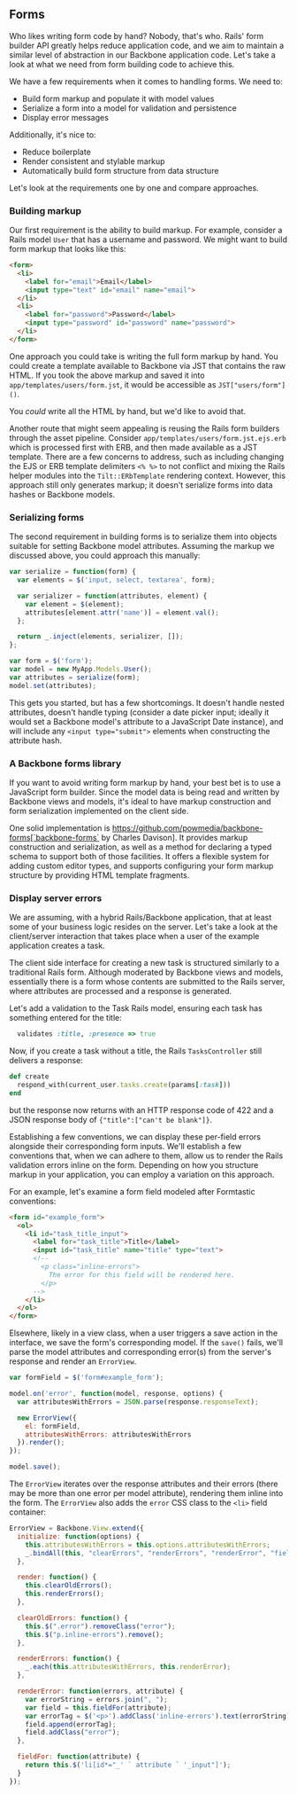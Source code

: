 ## Forms

Who likes writing form code by hand?  Nobody, that's who.  Rails' form builder API greatly helps reduce application code, and we aim to maintain a similar level of abstraction in
our Backbone application code.  Let's take a look at what we need from form
building code to achieve this.

We have a few requirements when it comes to handling forms.  We need to:

* Build form markup and populate it with model values
* Serialize a form into a model for validation and persistence
* Display error messages

Additionally, it's nice to:

* Reduce boilerplate
* Render consistent and stylable markup
* Automatically build form structure from data structure

Let's look at the requirements one by one and compare approaches.

### Building markup

Our first requirement is the ability to build markup.  For example, consider a
Rails model `User` that has a username and password.  We might want to build
form markup that looks like this:

````html
<form>
  <li>
    <label for="email">Email</label>
    <input type="text" id="email" name="email">
  </li>
  <li>
    <label for="password">Password</label>
    <input type="password" id="password" name="password">
  </li>
</form>
````

One approach you could take is writing the full form markup by hand.  You could
create a template available to Backbone via JST that contains the raw HTML.  If
you took the above markup and saved it into `app/templates/users/form.jst`, 
it would be accessible as `JST["users/form"]()`.

You _could_ write all the HTML by hand, but we'd like to avoid that.

Another route that might seem appealing is reusing the Rails form builders
through the asset pipeline.  Consider `app/templates/users/form.jst.ejs.erb`
which is processed first with ERB, and then made available as a JST template.
There are a few concerns to address, such as including changing the EJS or ERB template
delimiters `<% %>` to not conflict and mixing the Rails helper modules into the
`Tilt::ERbTemplate` rendering context.  However, this approach still only generates
markup; it doesn't serialize forms into data hashes or Backbone models.

### Serializing forms

The second requirement in building forms is to serialize them into objects suitable for setting Backbone model attributes.  Assuming the markup we discussed above, you could
approach this manually:

````javascript
var serialize = function(form) {
  var elements = $('input, select, textarea', form);

  var serializer = function(attributes, element) {
    var element = $(element);
    attributes[element.attr('name')] = element.val();
  };

  return _.inject(elements, serializer, []);
};

var form = $('form');
var model = new MyApp.Models.User();
var attributes = serialize(form);
model.set(attributes);
````

This gets you started, but has a few shortcomings.  It doesn't handle nested
attributes, doesn't handle typing (consider a date picker input; ideally it
would set a Backbone model's attribute to a JavaScript Date instance), and will
include any `<input type="submit">` elements when constructing the attribute
hash.

### A Backbone forms library

If you want to avoid writing form markup by hand, your best bet is to use a
JavaScript form builder.  Since the model data is being read and written by
Backbone views and models, it's ideal to have markup construction and form
serialization implemented on the client side.

One solid implementation is
https://github.com/powmedia/backbone-forms[`backbone-forms` by Charles
Davison].  It provides markup construction and serialization, as well as a
method for declaring a typed schema to support both of those facilities.  It
offers a flexible system for adding custom editor types, and supports
configuring your form markup structure by providing HTML template fragments.

### Display server errors

We are assuming, with a hybrid Rails/Backbone application, that at least some of
your business logic resides on the server.  Let's take a look at the client/server
interaction that takes place when a user of the example application creates a task.

The client side interface for creating a new task is structured similarly to a
traditional Rails form.  Although moderated by Backbone views and models,
essentially there is a form whose contents are submitted to the Rails server,
where attributes are processed and a response is generated.

Let's add a validation to the Task Rails model, ensuring each task has something
entered for the title:

````ruby
  validates :title, :presence => true
````

Now, if you create a task without a title, the Rails `TasksController` still
delivers a response:

````ruby
def create
  respond_with(current_user.tasks.create(params[:task]))
end
````

but the response now returns with an HTTP response code of 422 and a JSON
response body of `{"title":["can't be blank"]}`.

Establishing a few conventions, we can display these per-field errors alongside
their corresponding form inputs.  We'll establish a few conventions that, when we can adhere to them, allow us to render the Rails validation errors inline on the form.  Depending on how you structure markup in your application, you can employ a variation on this approach.

For an example, let's examine a form field modeled after Formtastic conventions:

````html
<form id="example_form">
  <ol>
    <li id="task_title_input">
      <label for="task_title">Title</label>
      <input id="task_title" name="title" type="text">
      <!--
        <p class="inline-errors">
          The error for this field will be rendered here.
        </p>
      -->
    </li>
  </ol>
</form>
````

Elsewhere, likely in a view class, when a user triggers a save action in the
interface, we save the form's corresponding model.  If the `save()` fails,
we'll parse the model attributes and corresponding error(s) from the server's
response and render an `ErrorView`.

````javascript
var formField = $('form#example_form');

model.on('error', function(model, response, options) {
  var attributesWithErrors = JSON.parse(response.responseText);

  new ErrorView({
    el: formField,
    attributesWithErrors: attributesWithErrors
  }).render();
});

model.save();
````

The `ErrorView` iterates over the response attributes and their errors (there
may be more than one error per model attribute), rendering them inline into
the form.  The `ErrorView` also adds the `error` CSS class to the `<li>` field
container:

````javascript
ErrorView = Backbone.View.extend({
  initialize: function(options) {
    this.attributesWithErrors = this.options.attributesWithErrors;
    _.bindAll(this, "clearErrors", "renderErrors", "renderError", "fieldFor");
  },

  render: function() {
    this.clearOldErrors();
    this.renderErrors();
  },

  clearOldErrors: function() {
    this.$(".error").removeClass("error");
    this.$("p.inline-errors").remove();
  },

  renderErrors: function() {
    _.each(this.attributesWithErrors, this.renderError);
  },

  renderError: function(errors, attribute) {
    var errorString = errors.join(", ");
    var field = this.fieldFor(attribute);
    var errorTag = $('<p>').addClass('inline-errors').text(errorString);
    field.append(errorTag);
    field.addClass("error");
  },

  fieldFor: function(attribute) {
    return this.$('li[id*="_' ` attribute ` '_input"]');
  }
});
````
